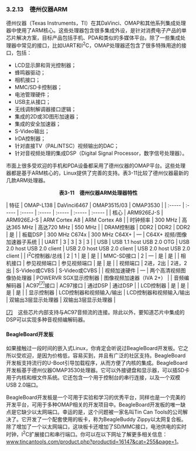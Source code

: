 ### 3.2.13　德州仪器ARM

德州仪器（Texas Instruments，TI）在其DaVinci、OMAP和其他系列集成处理器中使用了ARM核心。这些处理器包含很多集成外设，是针对消费电子产品的单芯片解决方案，目标产品包括手机、PDA和类似的多媒体平台。除了一些集成处理器中常见的接口，比如UART和I<sup class="my_markdown">2</sup>C，OMAP处理器还包含了很多特殊用途的接口，包括：

+ LCD显示屏和背光控制器；
+ 蜂鸣器驱动；
+ 相机接口；
+ MMC/SD卡控制器；
+ 电池管理硬件；
+ USB主从接口；
+ 无线调制解调器接口逻辑；
+ 集成的2D或3D图形加速器；
+ 集成的安全加速器；
+ S-Video输出；
+ IrDA控制器；
+ 针对直接TV（PAL/NTSC）视频输出的DAC；
+ 针对音视频处理的集成DSP（Digital Signal Processor，数字信号处理器）。

市面上很多受欢迎的手机和PDA设备都采用了德州仪器的OMAP平台。这些处理器都是基于ARM核心的，Linux提供了完善的支持。表3-11比较了德州仪器最新的几款ARM处理器。

<center class="my_markdown"><b class="my_markdown">表3-11　德州仪器ARM处理器特性</b></center>

| 特征 | OMAP-L138 | DaVinci6467 | OMAP3515/03 | OMAP3530 |
| :-----  | :-----  | :-----  | :-----  | :-----  | :-----  | :-----  |
| 核心 | ARM926EJ-S | ARM926EJ-S | ARM Cortex A8 | ARM Cortex A8 |
| 时钟频率 | 300 MHz | 高达365 MHz | 高达720 MHz | 550 MHz |
| DRAM控制器 | DDR2 | DDR2 | DDR2 | 是 |
| 板载DSP | 300 MHz C674x | 300 MHz C64X+ | — | C64X+ 视频/图像加速器子系统 |
| UART | 3 | 3 | 3 | 3 |
| USB | USB 1.1 host USB 2.0 OTG | USB 2.0 host USB 2.0 client | USB 2.0 host USB 2.0 client | USB 2.0 host USB 2.0 client |
| I<sup class="my_markdown">2</sup>C控制器/总线 | 2 | 1 | 是 | 是 |
| MMC-SD接口 | 2 | — | 是 | 是 |
| 相机接口 | 参见视频端口 | 参见视频端口 | 是 | 是 |
| 视频端口 | 2进，2出 | 2进，2出 | S-Video或CVBS | S-Video或CVBS |
| 视频加速硬件 | — | 两个高清视频图像协处理器 | POWERVR SGX显示控制器 | 图像视频加速器（IVA 2+） |
| 音频编解码器 | AC97<a class="my_markdown" href="['#anchor037']"><sup class="my_markdown">[7]</sup></a>接口 | AC97接口 | 通过DSP | 通过DSP |
| LCD控制器 | 是 | 是 | 是 | 是 |
| 显示控制器 | LCD控制器和视频输入/输出 | LCD控制器和视频输入/输出 | 双输出3层显示处理器 | 双输出3层显示处理器 |

<a class="my_markdown" href="['#ac037']">[7]</a>　这些芯片内部支持与AC97音频流的连接。除此以外，要知道芯片中集成的DSP可以实现多种音视频编解码器。

#### BeagleBoard开发板

如果接触过一段时间的嵌入式Linux，你肯定会听说过BeagleBoard开发板。它之所以受欢迎，是因为价格低，容易买到，并且有广泛的社区支持。BeagleBoard开发板支持流行的U-Boot引导加载程序，从而方便了内核的集成。BeagleBoard开发板基于德州仪器OMAP3530处理器。它可以外接键盘和显示器，可以插SD卡用于内核和根文件系统。它还包含一个用于控制台的串行连接，以及一个双模USB 2.0端口。

BeagleBoard开发板是一个可用于实验和学习的优秀平台，同样也是一个完美的开发平台，可用于多种OMAP相关的开发项目中。BeagleBoard开发板的唯一缺点是它缺少以太网端口。幸运的是，这个问题被一家名叫Tin Can Tools的公司解决了。它开发了一个配套使用的板卡，称为BeagleBuddy Zippy以太网复合板。除了增加了一个以太网端口，这块板卡还增加了SD/MMC接口，电池供电的实时时钟，I<sup class="my_markdown">2</sup>C扩展接口和串行端口。你可以在以下网址了解更多相关信息：<a class="my_markdown" href="['http://www.tincantools.com/product.php?productid=16147&cat=255&page=1']">www.tincantools.com/product.php?productid=16147&cat=255&page=1</a>。

